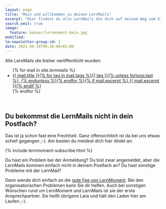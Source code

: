 ```yaml
---
layout: page
title: "Moin und willkommen zu deinen LernMails"
excerpt: "Hier findest du alle LernMails die dich auf deinem Weg vom Einsteiger zum C# Entwickler voran bringen."
search_omit: true
image:
  feature: banner/lernmoment-main.jpg
modified:
lm-newsletter-group-id: 1
date: 2021-08-18T09:30:00+01:00
---
```


Alle LernMails die bisher veröffentlicht wurden:

<ul class="post-list">
{% for mail in site.lernmails %} 
  <li><article><a href="{{ site.url }}{{ mail.url }}">{{ mail.title }}<span class="entry-date">{% for tag in mail.tags %}{{ tag }}{% unless forloop.last %}, {% endunless %}{% endfor %}</span>{% if mail.excerpt %} <span class="excerpt">{{ mail.excerpt }}</span>{% endif %}</a></article></li>
{% endfor %}
</ul>

<br/>

## Du bekommst die LernMails nicht in dein Postfach?
Das ist ja schon fast eine Frechheit. Ganz offensichtlich ist da bei uns etwas schief gegangen ;-). Am besten du meldest dich hier direkt an:
<div class="subscribe-notice">
	{% include lernmoment-subscribe.html %}
</div>

Du hast ein Problem bei der Anmeldung? Du bist zwar angemeldet, aber die LernMails kommen einfach nicht in deinem Postfach an? Du hast sonstige Probleme mit der LernMail?

Dann wende dich einfach an die [gute Fee von LernMoment](mailto:lara@lernmoment.de). Bei den organisatorischen Problemen kann Sie dir helfen. Auch bei sonstigen Wünschen rund um LernMoment und LernMails ist sie der erste Ansprechpartner. Sie heißt übrigens Lara und hält den Laden hier am Laufen ;-).
